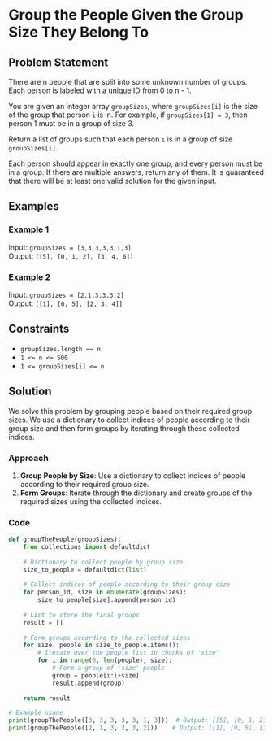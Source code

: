 # Group the People Given the Group Size They Belong To

## Problem Statement

There are n people that are split into some unknown number of groups. Each person is labeled with a unique ID from 0 to n - 1.

You are given an integer array `groupSizes`, where `groupSizes[i]` is the size of the group that person `i` is in. For example, if `groupSizes[1] = 3`, then person 1 must be in a group of size 3.

Return a list of groups such that each person `i` is in a group of size `groupSizes[i]`.

Each person should appear in exactly one group, and every person must be in a group. If there are multiple answers, return any of them. It is guaranteed that there will be at least one valid solution for the given input.

## Examples

### Example 1
Input: `groupSizes = [3,3,3,3,3,1,3]`  
Output: `[[5], [0, 1, 2], [3, 4, 6]]`

### Example 2
Input: `groupSizes = [2,1,3,3,3,2]`  
Output: `[[1], [0, 5], [2, 3, 4]]`

## Constraints

- `groupSizes.length == n`
- `1 <= n <= 500`
- `1 <= groupSizes[i] <= n`

## Solution

We solve this problem by grouping people based on their required group sizes. We use a dictionary to collect indices of people according to their group size and then form groups by iterating through these collected indices.

### Approach
1. **Group People by Size**: Use a dictionary to collect indices of people according to their required group size.
2. **Form Groups**: Iterate through the dictionary and create groups of the required sizes using the collected indices.

### Code

```python
def groupThePeople(groupSizes):
    from collections import defaultdict
    
    # Dictionary to collect people by group size
    size_to_people = defaultdict(list)
    
    # Collect indices of people according to their group size
    for person_id, size in enumerate(groupSizes):
        size_to_people[size].append(person_id)
    
    # List to store the final groups
    result = []
    
    # Form groups according to the collected sizes
    for size, people in size_to_people.items():
        # Iterate over the people list in chunks of 'size'
        for i in range(0, len(people), size):
            # Form a group of 'size' people
            group = people[i:i+size]
            result.append(group)
    
    return result

# Example usage
print(groupThePeople([3, 3, 3, 3, 3, 1, 3]))  # Output: [[5], [0, 1, 2], [3, 4, 6]]
print(groupThePeople([2, 1, 3, 3, 3, 2]))    # Output: [[1], [0, 5], [2, 3, 4]]
